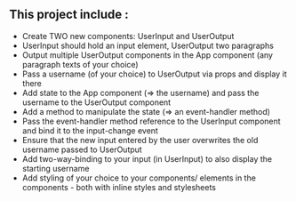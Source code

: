 ## This project include :  ##
   * Create TWO new components: UserInput and UserOutput
   * UserInput should hold an input element, UserOutput two paragraphs
   * Output multiple UserOutput components in the App component (any paragraph texts of your choice)
   * Pass a username (of your choice) to UserOutput via props and display it there
   * Add state to the App component (=> the username) and pass the username to the UserOutput component
   * Add a method to manipulate the state (=> an event-handler method)
   * Pass the event-handler method reference to the UserInput component and bind it to the input-change event
   * Ensure that the new input entered by the user overwrites the old username passed to UserOutput
   * Add two-way-binding to your input (in UserInput) to also display the starting username
   * Add styling of your choice to your components/ elements in the components - both with inline styles and stylesheets
